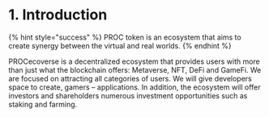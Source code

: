 # 1. Introduction



{% hint style="success" %}
PROC token is an ecosystem that aims to create synergy between the virtual and real worlds.
{% endhint %}

PROCecoverse is a decentralized ecosystem that provides users with more than just what the blockchain offers: Metaverse, NFT, DeFi and GameFi. We are focused on attracting all categories of users. We will give developers space to create, gamers – applications. In addition, the ecosystem will offer investors and shareholders numerous investment opportunities such as staking and farming.
